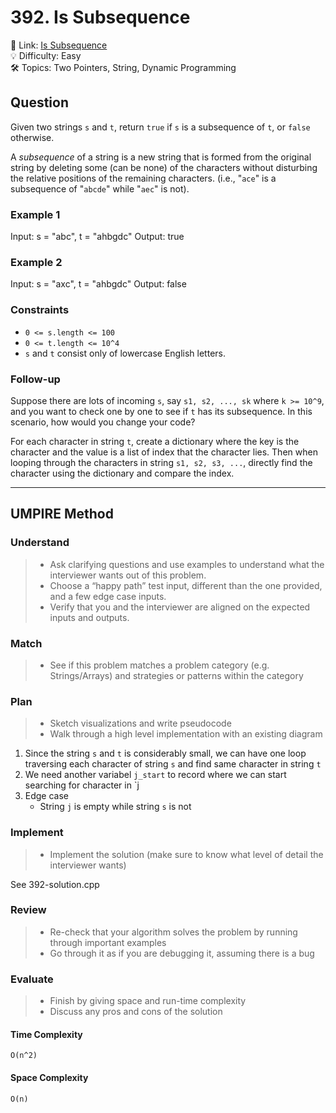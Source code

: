 # 392. Is Subsequence

🔗 Link: [Is Subsequence](https://leetcode.com/problems/is-subsequence/description/)<br>
💡 Difficulty: Easy<br>
🛠️ Topics: Two Pointers, String, Dynamic Programming<br>

## Question

Given two strings `s` and `t`, return `true` if `s` is a subsequence of `t`, or `false` otherwise.

A *subsequence* of a string is a new string that is formed from the original string by deleting some (can be none) of the characters without disturbing the relative positions of the remaining characters. (i.e., "`ace`" is a subsequence of "`abcde`" while "`aec`" is not).

### Example 1

Input: s = "abc", t = "ahbgdc"
Output: true

### Example 2

Input: s = "axc", t = "ahbgdc"
Output: false

### Constraints

* `0 <= s.length <= 100`
* `0 <= t.length <= 10^4`
* `s` and `t` consist only of lowercase English letters.

### Follow-up

Suppose there are lots of incoming `s`, say `s1, s2, ..., sk` where `k >= 10^9`, and you want to check one by one to see if `t` has its subsequence. In this scenario, how would you change your code?

For each character in string `t`, create a dictionary where the key is the character and the value is a list of index that the character lies. 
Then when looping through the characters in string `s1, s2, s3, ...`, directly find the character using the dictionary and compare the index.

---

## UMPIRE Method

### Understand

> - Ask clarifying questions and use examples to understand what the interviewer wants out of this problem.
> - Choose a “happy path” test input, different than the one provided, and a few edge case inputs. 
> - Verify that you and the interviewer are aligned on the expected inputs and outputs.

### Match
> - See if this problem matches a problem category (e.g. Strings/Arrays) and strategies or patterns within the category

### Plan
> - Sketch visualizations and write pseudocode
> - Walk through a high level implementation with an existing diagram

1. Since the string `s` and `t` is considerably small, we can have one loop traversing each character of string `s` and find same character in string `t`
2. We need another variabel `j_start` to record where we can start searching for character in `j 
3. Edge case
    * String `j` is empty while string `s` is not

### Implement
> - Implement the solution (make sure to know what level of detail the interviewer wants)

See 392-solution.cpp

### Review
> - Re-check that your algorithm solves the problem by running through important examples
> - Go through it as if you are debugging it, assuming there is a bug

### Evaluate
> - Finish by giving space and run-time complexity
> - Discuss any pros and cons of the solution

#### Time Complexity

`O(n^2)`

#### Space Complexity

`O(n)`